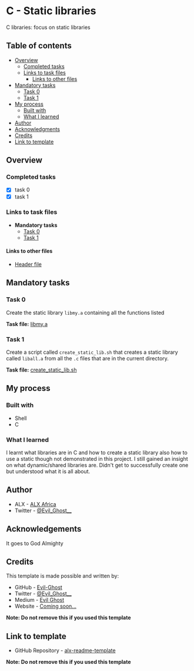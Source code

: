 # C - Static libraries

C libraries: focus on static libraries

## Table of contents

- [Overview](#overview)
  - [Completed tasks](#completed-tasks)
  - [Links to task files](#links-to-task-files)
    - [Links to other files](#links-to-other-files)
- [Mandatory tasks](#mandatory-tasks)
  - [Task 0](#task-0)
  - [Task 1](#task-1)
- [My process](#my-process)
  - [Built with](#built-with)
  - [What I learned](#what-i-learned)
- [Author](#author)
- [Acknowledgments](#acknowledgements)
- [Credits](#credits)
- [Link to template](#link-to-template)


## Overview

### Completed tasks

- [x] task 0
- [x] task 1

### Links to task files

- **Mandatory tasks**
  - [Task 0][Task 0]
  - [Task 1][Task 1]

#### Links to other files
  - [Header file][Header file]


[Task 0]: ./libmy.a
[Task 1]: ./create_static_lib.sh
[Header file]: ./main.h

## Mandatory tasks

### Task 0

Create the static library `libmy.a` containing all the functions listed

**Task file:** [libmy.a][Task 0]

### Task 1

Create a script called `create_static_lib.sh` that creates a static library called `liball.a` from all the `.c` files that are in the current directory.

**Task file:** [create\_static\_lib.sh][Task 1]

## My process

### Built with

- Shell
- C

### What I learned

I learnt what libraries are in C and how to create a static library also how to use a static though not demonstrated in this project. I still gained an insight on what dynamic/shared libraries are. Didn't get to successfully create one but understood what it is all about.

## Author

- ALX - [ALX Africa](https://www.alxafrica.com)
- Twitter - [@Evil\_Ghost\_\_](https://www.twitter.com/evil_ghost__)

## Acknowledgements

It goes to God Almighty

## Credits

This template is made possible and written by:
- GitHub - [Evil-Ghost](https://github.com/Evil-Ghost)
- Twitter - [@Evil\_Ghost\_\_](https://www.twitter.com/evil_ghost__)
- Medium - [Evil Ghost](https://medium.com/@evilghost)
- Website - [Coming soon...](#)

**Note: Do not remove this if you used this template**

## Link to template

- GitHub Repository - [alx-readme-template](https://github.com/Evil-Ghost/alx-readme-template)

**Note: Do not remove this if you used this template**
